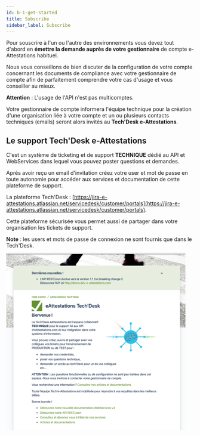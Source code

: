 ```yaml
---
id: b-1-get-started
title: Subscribe
sidebar_label: Subscribe
---
```


Pour souscrire à l'un ou l'autre des environnements vous devez tout d'abord en **émettre la demande auprès de votre gestionnaire** de compte e-Attestations habituel.

Nous vous conseillons de bien discuter de la configuration de votre compte concernant les documents de compliance avec votre gestionnaire de compte afin de parfaitement comprendre votre cas d'usage et vous conseiller au mieux.

**Attention** : L'usage de l'API n'est pas multicomptes.

Votre gestionnaire de compte informera l'équipe technique pour la création d'une organisation liée à votre compte et un ou plusieurs contacts techniques (emails) seront alors invités au **Tech'Desk e-Attestations**.

## Le support Tech'Desk e-Attestations

C'est un système de ticketing et de support **TECHNIQUE** dédié au API et WebServices dans lequel vous pouvez poster questions et demandes.

Après avoir reçu un email d'invitation créez votre user et mot de passe en toute autonomie pour accéder aux services et documentation de cette plateforme de support.

La plateforme Tech'Desk : [https://jira-e-attestations.atlassian.net/servicedesk/customer/portals](https://jira-e-attestations.atlassian.net/servicedesk/customer/portals).

Cette plateforme sécurisée vous permet aussi de partager dans votre organisation les tickets de support.

**Note** : les users et mots de passe de connexion ne sont fournis que dans le Tech'Desk.

<a href="https://jira-e-attestations.atlassian.net/servicedesk/customer/portals" title="Accédez au Tech'Desk" target="_blank">
<img alt="Home page du Tech'Desk e-Attestations" src="/img/techdesk1.png" width="480" />
</a>
